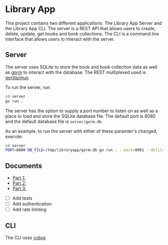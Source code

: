 # Library App 

This project contains two different applications. The Library App Server and the Library App CLI. The server is a REST API that allows users to create, delete, update, get books and book collections. The CLI is a command line interface that allows users to interact with the server. 

## Server

The server uses SQLite to store the book and book collection data as well as [gorm](./gorm.db) to interact with the database. The REST multiplexed used is [gorilla/mux](https://github.com/gorilla/mux). 

To run the server, run:

``` bash
cd server
go run .
```

The server has the option to supply a port number to listen on as well as a place to load and store the SQLite database file. The default port is 8080 and the default database file is `server/gorm.db`.

As an example, to run the server with either of these paramter's changed, execute: 

``` bash
cd server
PORT=8000 DB_FILE=/tmp/libraryapp/gorm.db go run . --port=8081 --dbfile=/tmp/gorm.db
```

## Documents

- [Part 1: ](./docs/part1.md)
- [Part 2: ](./docs/part2.md)
- [Part 3: ](./docs/part3.md)

- [ ] Add tests
- [ ] Add authentication
- [ ] Add rate limiting

## CLI

The CLI uses [cobra]()
